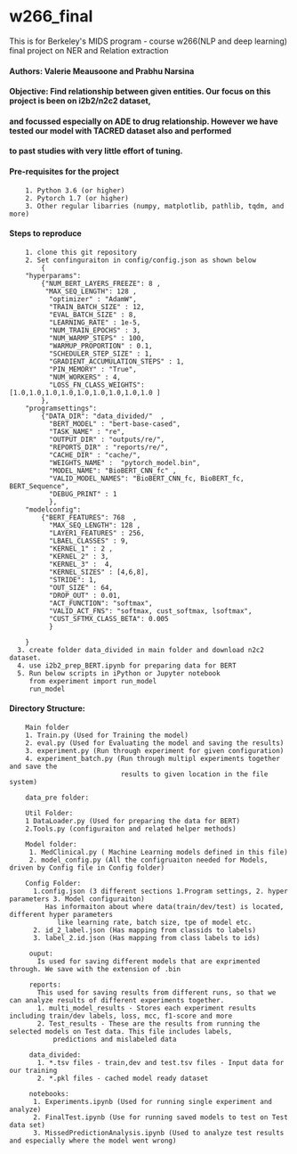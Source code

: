 # w266_final
This is for Berkeley's MIDS program - course w266(NLP and deep learning)  final project on NER and Relation extraction

#### Authors: Valerie Meausoone and Prabhu Narsina

#### Objective: Find relationship between given entities. Our focus on this project is been on i2b2/n2c2 dataset, 
#### and focussed especially on ADE to drug relationship. However we have tested our model with TACRED dataset also and performed 
#### to past studies with very little effort of tuning.
#### Pre-requisites for the project
        1. Python 3.6 (or higher)
        2. Pytorch 1.7 (or higher)
        3. Other regular libarries (numpy, matplotlib, pathlib, tqdm, and more)

#### Steps to reproduce
        1. clone this git repository
        2. Set confinguraiton in config/config.json as shown below
            {
        "hyperparams":
            {"NUM_BERT_LAYERS_FREEZE": 8 , 
             "MAX_SEQ_LENGTH": 128 ,
              "optimizer" : "AdamW",  
              "TRAIN_BATCH_SIZE" : 12, 
              "EVAL_BATCH_SIZE" : 8, 
              "LEARNING_RATE" : 1e-5, 
              "NUM_TRAIN_EPOCHS" : 3, 
              "NUM_WARMP_STEPS" : 100,
              "WARMUP_PROPORTION" : 0.1,
              "SCHEDULER_STEP_SIZE" : 1,
              "GRADIENT_ACCUMULATION_STEPS" : 1,
              "PIN_MEMORY" : "True",
              "NUM_WORKERS" : 4,
              "LOSS_FN_CLASS_WEIGHTS": [1.0,1.0,1.0,1.0,1.0,1.0,1.0,1.0,1.0 ]
            },
        "programsettings":
            {"DATA_DIR": "data_divided/"  ,
              "BERT_MODEL" : "bert-base-cased",  
              "TASK_NAME" : "re", 
              "OUTPUT_DIR" : "outputs/re/", 
              "REPORTS_DIR" : "reports/re/", 
              "CACHE_DIR" : "cache/", 
              "WEIGHTS_NAME" :  "pytorch_model.bin",
              "MODEL_NAME": "BioBERT_CNN_fc" , 
              "VALID_MODEL_NAMES": "BioBERT_CNN_fc, BioBERT_fc, BERT_Sequence",
              "DEBUG_PRINT" : 1
              },	
        "modelconfig":
            {"BERT_FEATURES": 768  ,
              "MAX_SEQ_LENGTH": 128 ,
              "LAYER1_FEATURES" : 256,  
              "LBAEL_CLASSES" : 9, 
              "KERNEL_1" : 2 , 
              "KERNEL_2" : 3, 
              "KERNEL_3" :  4,
              "KERNEL_SIZES" : [4,6,8],
              "STRIDE": 1,
              "OUT_SIZE" : 64,
              "DROP_OUT" : 0.01,
              "ACT_FUNCTION": "softmax", 
              "VALID_ACT_FNS": "softmax, cust_softmax, lsoftmax",
              "CUST_SFTMX_CLASS_BETA": 0.005
              }	

        }
      3. create folder data_divided in main folder and download n2c2 dataset.
      4. use i2b2_prep_BERT.ipynb for preparing data for BERT
      5. Run below scripts in iPython or Jupyter notebook
         from experiment import run_model
         run_model

         
#### Directory Structure: 
        Main folder 
        1. Train.py (Used for Training the model)
        2. eval.py (Used for Evaluating the model and saving the results)
        3. experiment.py (Run through experiment for given configuration)
        4. experiment_batch.py (Run through multipl experiments together and save the 
                                results to given location in the file system)

        data_pre folder:

        Util Folder:
        1 DataLoader.py (Used for preparing the data for BERT)
        2.Tools.py (configuraiton and related helper methods)

        Model folder:
         1. MedClinical.py ( Machine Learning models defined in this file)
         2. model_config.py (All the configruaiton needed for Models, driven by Config file in Config folder)

        Config Folder:
          1.config.json (3 different sections 1.Program settings, 2. hyper parameters 3. Model configuraiton)
             Has informaiton about where data(train/dev/test) is located, different hyper parameters 
                like learning rate, batch size, tpe of model etc.
          2. id_2_label.json (Has mapping from classids to labels)
          3. label_2.id.json (Has mapping from class labels to ids)

         ouput:
           Is used for saving different models that are exprimented through. We save with the extension of .bin

         reports:
           This used for saving results from different runs, so that we can analyze results of different experiments together.
           1. multi_model_results - Stores each experiment results including train/dev labels, loss, mcc, f1-score and more
           2. Test_results - These are the results from running the selected models on Test data. This file includes labels, 
               predictions and mislabeled data

         data_divided:
           1. *.tsv files - train,dev and test.tsv files - Input data for our training
           2. *.pkl files - cached model ready dataset

         notebooks:
          1. Experiments.ipynb (Used for running single experiment and analyze)
          2. FinalTest.ipynb (Use for running saved models to test on Test data set)
          3. MissedPredictionAnalysis.ipynb (Used to analyze test results and especially where the model went wrong)
